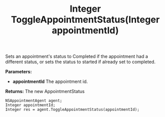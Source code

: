 ﻿---
uid: crmscript_ref_NSAppointmentAgent_ToggleAppointmentStatus
title: Integer ToggleAppointmentStatus(Integer appointmentId)
intellisense: NSAppointmentAgent.ToggleAppointmentStatus
keywords: NSAppointmentAgent, ToggleAppointmentStatus
so.topic: reference
---

Sets an appointment's status to Completed if the appointment had a different status, or sets the status to started if already set to completed.

**Parameters:**
 - **appointmentId** The appointment id.

**Returns:** The new AppointmentStatus

```crmscript
NSAppointmentAgent agent;
Integer appointmentId;
Integer res = agent.ToggleAppointmentStatus(appointmentId);
```

